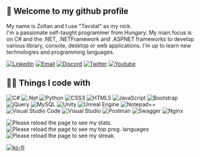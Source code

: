 
## 👋 Welcome to my github profile
My name is Zoltan and I use "Tavstal" as my nick.<br/>
I'm a passionate self-taught programmer from Hungary. My main focus is on C# and the .NET, .NETFramework and .ASPNET frameworks to develop various library, console, desktop or web applications. I'm up to learn new technologies and programming languages.


[![LinkedIn](https://img.shields.io/badge/LinkedIn-blue?style=flat-square&logo=Linkedin&logoColor=white)](https://www.linkedin.com/in/zoltan-solymosi-1390a2232/)
[![Email](https://img.shields.io/badge/tavstal@gmail.com-D14836?style=flat-square&logo=gmail&logoColor=white)](mailto:tavstal@gmail.com)
[![Discord](https://img.shields.io/badge/tavstal-7289DA?style=flat-square&logo=discord&logoColor=white)](https://discordapp.com/users/623916151176560670)
[![Twitter](https://img.shields.io/badge/@tavstal-1DA1F2?style=flat-square&logo=twitter&logoColor=white)](https://twitter.com/tavstal)
[![Youtube](https://img.shields.io/badge/@tavstaldev924-FF0000?style=flat-square&logo=youtube&logoColor=white)](https://youtube.com/channel/UCPEBKze3LKv3VgqsPj-9D_A)

## 👩‍💻 Things I code with

![C#](https://img.shields.io/badge/c%23-%23239120.svg?style=flat-square&logo=c-sharp&logoColor=white) ![.Net](https://img.shields.io/badge/.NET-5C2D91?style=flat-square&logo=.net&logoColor=white) ![Python](https://img.shields.io/badge/python-3670A0?style=flat-square&logo=python&logoColor=ffdd54) ![CSS3](https://img.shields.io/badge/css3-%231572B6.svg?style=flat-square&logo=css3&logoColor=white) ![HTML5](https://img.shields.io/badge/html5-%23E34F26.svg?style=flat-square&logo=html5&logoColor=white) ![JavaScript](https://img.shields.io/badge/javascript-%23323330.svg?style=flat-square&logo=javascript&logoColor=%23F7DF1E) ![Bootstrap](https://img.shields.io/badge/bootstrap-%238511FA.svg?style=flat-square&logo=bootstrap&logoColor=white) ![jQuery](https://img.shields.io/badge/jquery-%230769AD.svg?style=flat-square&logo=jquery&logoColor=white) ![MySQL](https://img.shields.io/badge/mysql-%2300f.svg?style=flat-square&logo=mysql&logoColor=white) ![Unity](https://img.shields.io/badge/unity-%23000000.svg?style=flat-square&logo=unity&logoColor=white) ![Unreal Engine](https://img.shields.io/badge/unrealengine-%23313131.svg?style=flat-square&logo=unrealengine&logoColor=white) ![Notepad++](https://img.shields.io/badge/Notepad++-90E59A.svg?style=flat-square&logo=notepad%2b%2b&logoColor=black) ![Visual Studio Code](https://img.shields.io/badge/Visual%20Studio%20Code-0078d7.svg?style=flat-square&logo=visual-studio-code&logoColor=white) ![Visual Studio](https://img.shields.io/badge/Visual%20Studio-5C2D91.svg?style=flat-square&logo=visual-studio&logoColor=white) ![Postman](https://img.shields.io/badge/Postman-FF6C37?style=flat-square&logo=postman&logoColor=white) ![Swagger](https://img.shields.io/badge/-Swagger-%23Clojure?style=flat-square&logo=swagger&logoColor=white) ![Nginx](https://img.shields.io/badge/nginx-%23009639.svg?style=flat-square&logo=nginx&logoColor=white)

![Please reload the page to see my stats.](https://github-readme-stats-f0u2708xr-tavstaldev.vercel.app/api?username=TavstalDev&user=TavstalDev&show_icons=true&theme=tokyonight&count_private=true)
![Please reload the page to see my top prog. languages](https://github-readme-stats-f0u2708xr-tavstaldev.vercel.app/api/top-langs/?username=TavstalDev&count_private=true&exclude_repo=Redstoneplugins,Unturfield&layout=compact&theme=tokyonight&langs_count=10)
![Please reload the page to see my streak.](https://github-readme-streak-stats.herokuapp.com/?user=TavstalDev&theme=tokyonight&count_private=true)

[![ko-fi](https://ko-fi.com/img/githubbutton_sm.svg)](https://ko-fi.com/I3I8IBWOK)
